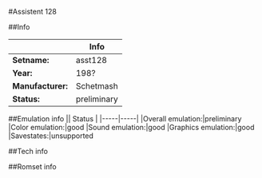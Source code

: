 #Assistent 128

##Info

||Info|
|-----|-----|
|**Setname:**|asst128
|**Year:**|198?
|**Manufacturer:**|Schetmash
|**Status:**|preliminary

##Emulation info
|| Status |
|-----|-----|
|Overall emulation:|preliminary
|Color emulation:|good
|Sound emulation:|good
|Graphics emulation:|good
|Savestates:|unsupported

##Tech info

##Romset info

<!--- START OF EDITED COMMENT DO NOT TOUCH TEXT ABOVE-->
